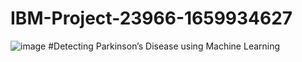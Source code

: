 # IBM-Project-23966-1659934627
![image](https://user-images.githubusercontent.com/85212706/201644894-0efa4d01-39f3-46e0-9aab-5245e747ff5b.png)
#Detecting Parkinson’s Disease using Machine Learning
